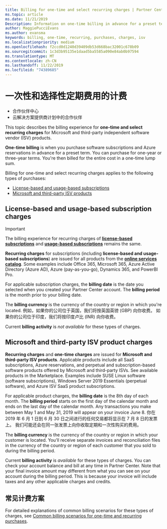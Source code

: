```yaml
---
title: Billing for one-time and select recurring charges | Partner Center
ms.topic: article
ms.date: 11/21/2019
Description: Information on one-time billing in advance for a preset term (monthly and annual subscriptions), and billing for select recurring charges (for applicable Microsoft and third-party ISV products) in Partner Center.
author: MaggiePucciEvans
ms.author: evansma
keywords: billing, one-time, recurring, purchases, charges, isv
ms.localizationpriority: medium
ms.openlocfilehash: f2ccd0d1240d39409db53d668bac32001c678b09
ms.sourcegitcommit: 1c3d3b95135e1daad5ba5585a090e84ab0b97594
ms.translationtype: MT
ms.contentlocale: zh-CN
ms.lasthandoff: 11/22/2019
ms.locfileid: "74389685"
---
```

#  <a name="billing-for-one-time-and-select-recurring-charges"></a>一次性和选择性定期费用的计费

- 合作伙伴中心
- 云解决方案提供商计划中的合作伙伴

This topic describes the billing experience for **one-time and select recurring charges** for Microsoft and third-party independent software vendor (ISV) products. 

**One-time billing** is when you purchase software subscriptions and Azure reservations in advance for a preset term. You can purchase for one-year or three-year terms. You're then billed for the entire cost in a one-time lump sum.

Billing for one-time and select recurring charges applies to the following types of purchases:

- [License-based and usage-based subscriptions](#license-based-and-usage-based-subscription-charges)
- [Microsoft and third-party ISV products](#microsoft-and-third-party-isv-product-charges)

## <a name="license-based-and-usage-based-subscription-charges"></a>License-based and usage-based subscription charges

> [!IMPORTANT]
> The billing experience for recurring charges of [**license-based subscriptions**](license-based-billing.md) and [**usage-based subscriptions**](usage-based-billing.md) remains the same.

**Recurring charges** for subscriptions (including **license-based and usage-based subscriptions**) are issued for all products from the [**online services catalog**](https://partner.microsoft.com/commerce/preferredoffers/list). Some examples include Office 365, Microsoft 365, Azure Active Directory (Azure AD), Azure (pay-as-you-go), Dynamics 365, and PowerBI Pro.

For applicable subscription charges, the **billing date** is the date you selected when you created your Partner Center account. The **billing period** is the month prior to your billing date.

The **billing currency** is the currency of the country or region in which you're located. 例如，如果你的公司位于英国，我们将按英国英镑 (GBP) 向你收费。 如果你的公司位于印度，我们将按印度卢比 (INR) 向你收费。

Current **billing activity** is *not available* for these types of charges.

## <a name="microsoft-and-third-party-isv-product-charges"></a>Microsoft and third-party ISV product charges

**Recurring charges** and **one-time charges** are issued for **Microsoft and third-party ISV products**. Applicable products include all SaaS subscriptions, Azure reservations, and perpetual and subscription-based software products offered by Microsoft and third-party ISVs. See available products in the Marketplace. Examples include SUSE Linux software (software subscriptions), Windows Server 2019 Essentials (perpetual software), and Azure ISV SaaS product subscriptions.

For applicable product charges, the **billing date** is the 8th day of each month. The **billing period** starts on the first day of the calendar month and ends on the last day of the calendar month. Any transactions you make between May 1 and May 31, 2019 will appear on your invoice June 8. 你在 2019 年 6 月 1 日到 6 月 30 日之间进行的任何交易都将显示在 7 月 8 日的发票上。 我们可能还会在同一张发票上向你收取定期和一次性购买的费用。

The **billing currency** is the currency of the country or region in which your customer is located. You’ll receive separate invoices and reconciliation files in the currency of the country or region of each customer that you sold to during the billing period.

Current **billing activity** is *available* for these types of charges. You can check your account balance and bill at any time in Partner Center. Note that your final invoice amount may different from what you can see on your account during the billing period. This is because your invoice will include taxes and any other applicable charges and credits.

## <a name="common-billing-scenarios"></a>常见计费方案

For detailed explanations of common billing scenarios for these types of charges, see [Common billing scenarios for one-time and recurring purchases](common-billing-scenarios-onetime-recurring.md).
